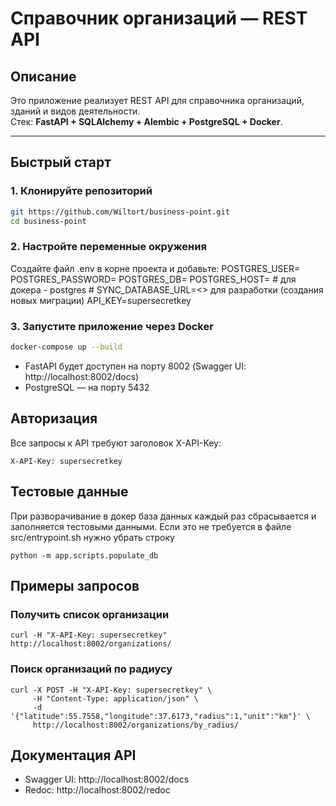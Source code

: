 # Справочник организаций — REST API

## Описание

Это приложение реализует REST API для справочника организаций, зданий и видов деятельности.  
Стек: **FastAPI + SQLAlchemy + Alembic + PostgreSQL + Docker**.

---

## Быстрый старт

### 1. Клонируйте репозиторий

```bash
git https://github.com/Wiltort/business-point.git
cd business-point
```
### 2. Настройте переменные окружения
Создайте файл .env в корне проекта и добавьте:
    POSTGRES_USER=<user>
    POSTGRES_PASSWORD=<password>
    POSTGRES_DB=<dbname>
    POSTGRES_HOST=<host> # для докера - postgres
    # SYNC_DATABASE_URL=<> для разработки (создания новых миграции)
    API_KEY=supersecretkey

### 3. Запустите приложение через Docker
```bash
docker-compose up --build
```
- FastAPI будет доступен на порту 8002 (Swagger UI: http://localhost:8002/docs)
- PostgreSQL — на порту 5432

## Авторизация
Все запросы к API требуют заголовок X-API-Key:
```
X-API-Key: supersecretkey
```
## Тестовые данные
При разворачивание в докер база данных каждый раз сбрасывается и заполняется тестовыми данными. Если это не требуется в файле src/entrypoint.sh нужно убрать строку 
```
python -m app.scripts.populate_db
```
## Примеры запросов
### Получить список организации
```
curl -H "X-API-Key: supersecretkey" http://localhost:8002/organizations/
```
### Поиск организаций по радиусу
```
curl -X POST -H "X-API-Key: supersecretkey" \
     -H "Content-Type: application/json" \
     -d '{"latitude":55.7558,"longitude":37.6173,"radius":1,"unit":"km"}' \
     http://localhost:8002/organizations/by_radius/
```
## Документация API

- Swagger UI: http://localhost:8002/docs
- Redoc: http://localhost:8002/redoc